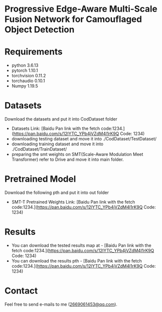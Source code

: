 # Progressive Edge-Aware Multi-Scale Fusion Network for Camouflaged Object Detection

# Requirements
* python 3.6.13<br>
* pytorch 1.10.1<br>
* torchvision 0.11.2<br>
* torchaudio 0.10.1<br>
* Numpy 1.19.5

# Datasets
Download the datasets and put it into CodDataset folder<br>
* Datasets Link: [Baidu Pan link with the fetch code:1234.](https://pan.baidu.com/s/12lYTC_YPb4jVZdM4l1rK9Q  Code: 1234)
* downloading testing dataset and move it into ./CodDataset/TestDataset/
* downloading training dataset and move it into ./CodDataset/TrainDataset/
* preparing the smt weights on SMT(Scale-Aware Modulation Meet Transformer) refer to Drive and move it into main folder.
  
# Pretrained Model
Download the following pth and put it into out folder<br>
* SMT-T Pretrained Weights Link: [Baidu Pan link with the fetch code:1234.](https://pan.baidu.com/s/12lYTC_YPb4jVZdM4l1rK9Q  Code: 1234)
  
# Results
* You can download the tested results map at - [Baidu Pan link with the fetch code:1234.](https://pan.baidu.com/s/12lYTC_YPb4jVZdM4l1rK9Q  Code: 1234)
* You can download the results pth - [Baidu Pan link with the fetch code:1234.](https://pan.baidu.com/s/12lYTC_YPb4jVZdM4l1rK9Q  Code: 1234)

# Contact
Feel free to send e-mails to me (2669061453@qq.com).<br>


